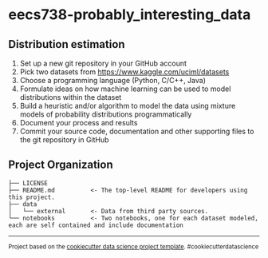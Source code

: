 eecs738-probably_interesting_data
==============================

Distribution estimation
-----------------------
1. Set up a new git repository in your GitHub account
2. Pick two datasets from https://www.kaggle.com/uciml/datasets
3. Choose a programming language (Python, C/C++, Java)
4. Formulate ideas on how machine learning can be used to model distributions within the dataset
5. Build a heuristic and/or algorithm to model the data using mixture models of probability distributions programmatically
6. Document your process and results
7. Commit your source code, documentation and other supporting files to the git repository in GitHub

Project Organization
------------

    ├── LICENSE
    ├── README.md          <- The top-level README for developers using this project.
    ├── data
    │   └── external       <- Data from third party sources.
    └── notebooks          <- Two notebooks, one for each dataset modeled, each are self contained and include documentation

--------

<p><small>Project based on the <a target="_blank" href="https://drivendata.github.io/cookiecutter-data-science/">cookiecutter data science project template</a>. #cookiecutterdatascience</small></p>

